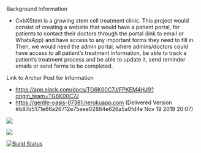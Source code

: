 Background Information
- CvbXStem is a growing stem cell treatment clinic. This project would consist of creating a website that would have a patient portal, for patients to contact their doctors through the portal (link to email or WhatsApp) and have access to any important forms they need to fill in. Then, we would need the admin portal, where admins/doctors could have access to all patient’s treatment information, be able to track a patient’s treatment process and be able to update it, send reminder emails or send forms to be completed.

Link to Archor Post for Information
- https://app.slack.com/docs/TG6K00C7J/FPKEM4HJ9?origin_team=TG6K00C7J
- https://gentle-oasis-07381.herokuapp.com (Delivered Version #b87d5171e66a26712e75eee02864e626a5a0fd4e Nov 19 2019 20:07)


<a href="https://codeclimate.com/github/nathanielng2017/cbvxstem/maintainability"><img src="https://api.codeclimate.com/v1/badges/06c38654042d71e88d11/maintainability" /></a>

<a href="https://codeclimate.com/github/nathanielng2017/cbvxstem/test_coverage"><img src="https://api.codeclimate.com/v1/badges/06c38654042d71e88d11/test_coverage" /></a>

<a href="https://travis-ci.org/nathanielng2017/cbvxstem"><img src="https://travis-ci.org/nathanielng2017/cbvxstem.svg?branch=master" alt="Build Status" />
